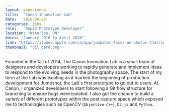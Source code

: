```yaml
---
layout: experience
title:  "Canon Innovation Lab"
date:   2016-04-28
categories: jobs
role:	"Rapid Prototype Developer"
location: "Waterloo, ON"
dates: "January 2016 to April 2016"
link: "https://itunes.apple.com/ca/app/jumpshot-focus-on-photos-that/id1103410925?mt=8"
thumbnail: "cil_card.png"
---
```


Founded in the fall of 2014, The Canon Innovation Lab is a small team of designers and developers working to rapidly generate and implement ideas to respond to the evolving needs in the photography space. The start of my term at the Lab was exciting as it marked the beginning of production development for Jumpshot, the Lab's first prototype to go out to users. At Canon, I organized developers to start following a Git flow structure for branching to ensure bugs were isolated. I also got the chance to build a variety of different prototypes within the post capture space which exposed me to technologies such as OpenCV (`Objective-C++`), `D3.js` and `Python`.

[appstore]: https://itunes.apple.com/ca/app/jumpshot-focus-on-photos-that/id1103410925?mt=8
